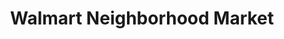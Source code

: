 ---
title: "Walmart Neighborhood Market"
url: /virginia-beach/walmart-neighborhood-market-holland-road/
shop: supermarket
---